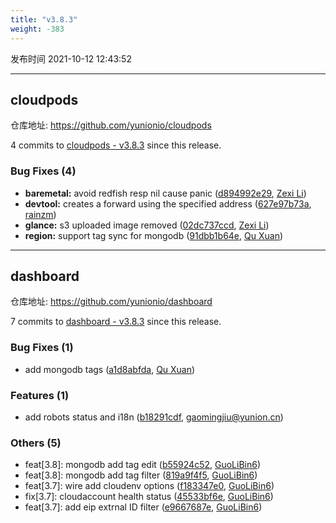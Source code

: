 ```yaml
---
title: "v3.8.3"
weight: -383
---
```


发布时间 2021-10-12 12:43:52

---
## cloudpods

仓库地址: https://github.com/yunionio/cloudpods

4 commits to [cloudpods - v3.8.3] since this release.

### Bug Fixes (4)
- **baremetal:** avoid redfish resp nil cause panic ([d894992e29](https://github.com/yunionio/cloudpods/commit/d894992e29956071b948ccfe610a5cf9e188d237), [Zexi Li](mailto:zexi.li@icloud.com))
- **devtool:** creates a forward using the specified address ([627e97b73a](https://github.com/yunionio/cloudpods/commit/627e97b73ae2d0e051a298954d143adb9b30e3d5), [rainzm](mailto:mjoycarry@gmail.com))
- **glance:** s3 uploaded image removed ([02dc737ccd](https://github.com/yunionio/cloudpods/commit/02dc737ccd695015a0b6e5eb36cef02310e865dd), [Zexi Li](mailto:zexi.li@icloud.com))
- **region:** support tag sync for mongodb ([91dbb1b64e](https://github.com/yunionio/cloudpods/commit/91dbb1b64edc3d7cfdb090769a415336def9ba30), [Qu Xuan](mailto:quxuan@yunionyun.com))

[cloudpods - v3.8.3]: https://github.com/yunionio/cloudpods/compare/v3.8.2...v3.8.3
---
## dashboard

仓库地址: https://github.com/yunionio/dashboard

7 commits to [dashboard - v3.8.3] since this release.

### Bug Fixes (1)
- add mongodb tags ([a1d8abfda](https://github.com/yunionio/dashboard/commit/a1d8abfda7a4cf0e7ff2e13afc54c89e21b360af), [Qu Xuan](mailto:quxuan@yunionyun.com))

### Features (1)
- add robots status and i18n ([b18291cdf](https://github.com/yunionio/dashboard/commit/b18291cdf0d73ec46dd77554e198cabc53d6e68a), [gaomingjiu@yunion.cn](mailto:gaomingjiu@yunion.cn))

### Others (5)
- feat[3.8]: mongodb add tag edit ([b55924c52](https://github.com/yunionio/dashboard/commit/b55924c52e4a57c6ddc4f4165b41a2bbe4602541), [GuoLiBin6](mailto:782518577@qq.com))
- feat[3.8]: mongodb add tag filter ([819a9f4f5](https://github.com/yunionio/dashboard/commit/819a9f4f520f3da079e2b6346cbed084d5f1aa6c), [GuoLiBin6](mailto:782518577@qq.com))
- feat[3.7]: wire add cloudenv options ([f183347e0](https://github.com/yunionio/dashboard/commit/f183347e0b7b2b5ea76f1d74b8be1cdb4bb5c47f), [GuoLiBin6](mailto:782518577@qq.com))
- fix[3.7]: cloudaccount health status ([45533bf6e](https://github.com/yunionio/dashboard/commit/45533bf6eebd8b7e068ea7ed6d52a542e1d5b7ca), [GuoLiBin6](mailto:782518577@qq.com))
- feat[3.7]: add eip extrnal ID filter ([e9667687e](https://github.com/yunionio/dashboard/commit/e9667687e345d5715ea27571265052d6ba8b10ec), [GuoLiBin6](mailto:782518577@qq.com))

[dashboard - v3.8.3]: https://github.com/yunionio/dashboard/compare/v3.8.2...v3.8.3
